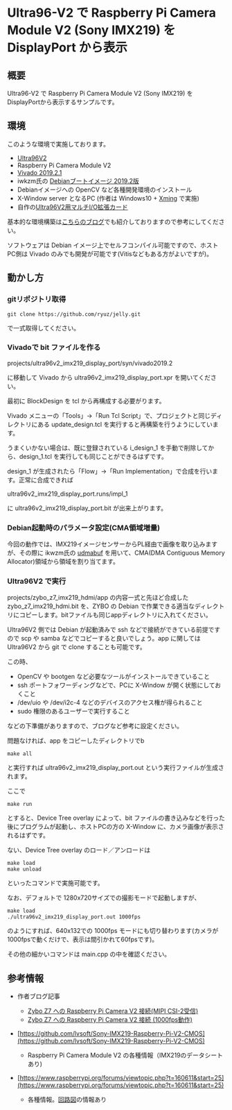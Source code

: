 # Ultra96-V2 で Raspberry Pi Camera Module V2 (Sony IMX219) を DisplayPort から表示

## 概要

Ultra96-V2 で Raspberry Pi Camera Module V2 (Sony IMX219) をDisplayPortから表示するサンプルです。



## 環境

このような環境で実施しております。

- [Ultra96V2](https://www.avnet.com/wps/portal/japan/products/product-highlights/ultra96/)
- Raspberry Pi Camera Module V2
- [Vivado 2019.2.1](https://japan.xilinx.com/support/download.html)
- iwkzm氏の [Debianブートイメージ 2019.2版](https://qiita.com/ikwzm/items/92221c5ea6abbd5e991c)
- Debianイメージへの OpenCV など各種開発環境のインストール
- X-Window server となるPC (作者は Windows10 + [Xming](https://sourceforge.net/projects/xming/) で実施)
- 自作の[Ultra96V2用マルチI/O拡張カード](https://github.com/ryuz/ultra96v2_multi_io)

基本的な環境構築は[こちらのブログ](https://github.com/ryuz/qrunch_blog/blob/master/entries/public/blog_2019_12_28_10_16_24.md)でも紹介しておりますので参考にしてください。

ソフトウェアは Debian イメージ上でセルフコンパイル可能ですので、ホストPC側は Vivado のみでも開発が可能です(Vitisなどもある方がよいですが)。


## 動かし方

### gitリポジトリ取得

```
git clone https://github.com/ryuz/jelly.git
```

で一式取得してください。

### Vivadoで bit ファイルを作る

projects/ultra96v2_imx219_display_port/syn/vivado2019.2

に移動して Vivado から ultra96v2_imx219_display_port.xpr を開いてください。

最初に BlockDesign を tcl から再構成する必要がります。

Vivado メニューの「Tools」→「Run Tcl Script」で、プロジェクトと同じディレクトリにある update_design.tcl を実行すると再構築を行うようにしています。

うまくいかない場合は、既に登録されている i_design_1 を手動で削除してから、design_1.tcl を実行しても同じことができるはずです。


design_1 が生成されたら「Flow」→「Run Implementation」で合成を行います。正常に合成できれば

ultra96v2_imx219_display_port.runs/impl_1

に ultra96v2_imx219_display_port.bit が出来上がります。

### Debian起動時のパラメータ設定(CMA領域増量)

今回の動作では、IMX219イメージセンサーからPL経由で画像を取り込みますが、その際に ikwzm氏の [udmabuf](https://qiita.com/ikwzm/items/cc1bb33ff43a491440ea) を用いて、CMA(DMA Contiguous Memory Allocator)領域から領域を割り当てます。


### Ultra96V2 で実行

projects/zybo_z7_imx219_hdmi/app の内容一式と先ほど合成した zybo_z7_imx219_hdmi.bit を、ZYBO の Debian で作業できる適当なディレクトリにコピーします。bitファイルも同じappディレクトリに入れてください。

Ultra96V2 側では Debian が起動済みで ssh などで接続ができている前提ですので scp や samba などでコピーすると良いでしょう。app に関しては Ultra96V2 から git で clone することも可能です。

この時、

- OpenCV や bootgen など必要なツールがインストールできていること
- ssh ポートフォワーディングなどで、PCに X-Window が開く状態にしておくこと
- /dev/uio や /dev/i2c-4 などのデバイスのアクセス権が得られること
- sudo 権限のあるユーザーで実行すること

などの下準備がありますので、ブログなど参考に設定ください。

問題なければ、app をコピーしたディレクトリでb

```
make all
```

と実行すれば ultra96v2_imx219_display_port.out という実行ファイルが生成されます。

ここで

```
make run
```

とすると、Device Tree overlay によって、bit ファイルの書き込みなどを行った後にプログラムが起動し、ホストPCの方の X-Window に、カメラ画像が表示されるはずです。

ない、Device Tree overlay のロード／アンロードは

```
make load
make unload
```

といったコマンドで実施可能です。

なお、デフォルトで 1280x720サイズでの撮影モードで起動しますが、

```
make load
./ultra96v2_imx219_display_port.out 1000fps
```

のようにすれば、640x132での 1000fps モードにも切り替わります(カメラが1000fpsで動くだけで、表示は間引かれて60fpsです)。

その他の細かいコマンドは main.cpp の中を確認ください。


## 参考情報

- 作者ブログ記事
    - [Zybo Z7 への Raspberry Pi Camera V2 接続(MIPI CSI-2受信)](http://ryuz.txt-nifty.com/blog/2018/04/zybo-z7-raspber.html)
    - [Zybo Z7 への Raspberry Pi Camera V2 接続 (1000fps動作)](http://ryuz.txt-nifty.com/blog/2018/05/zybo-z7-raspber.html)

- [https://github.com/lvsoft/Sony-IMX219-Raspberry-Pi-V2-CMOS](https://github.com/lvsoft/Sony-IMX219-Raspberry-Pi-V2-CMOS)
    - Raspberry Pi Camera Module V2 の各種情報（IMX219のデータシートあり)
- [https://www.raspberrypi.org/forums/viewtopic.php?t=160611&start=25](https://www.raspberrypi.org/forums/viewtopic.php?t=160611&start=25)
    - 各種情報。[回路図](https://cdn.hackaday.io/images/5813621484631479007.jpg)の情報あり

